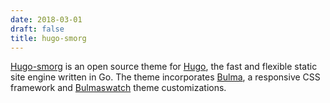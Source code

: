 ```yaml
---
date: 2018-03-01
draft: false
title: hugo-smorg
---
```


[Hugo-smorg][] is an open source theme for [Hugo](https://gohugo.io/), the fast
and flexible static site engine written in Go. The theme incorporates
[Bulma][], a responsive CSS framework and [Bulmaswatch][] theme customizations.

[Hugo-smorg]: https://github.com/solutionroute/hugo-smorg
[Bulma]: https://bulma.io/
[Bulmaswatch]: https://jenil.github.io/bulmaswatch/

